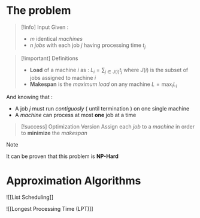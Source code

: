 # The problem

>[!info] Input
>Given :
>+ $m$ identical *machines* 
>+ $n$ *jobs* with each job $j$ having processing time $t_j$ 

>[!important] Definitions
> 
>+ **Load** of a machine $i$ as :
>	$L_i = \sum_{j \in J(i)}t_j$     where $J(i)$ is the subset of jobs assigned to machine $i$ 
>+ **Makespan** is the *maximum load* on any machine $L=\max_i L_i$ 

And knowing that :
+ A job $j$ must run *contiguosly* ( until termination ) on one single machine 
+ A *machine* can process at most **one** job at a time

>[!success] Optimization Version
>Assign each *job* to a *machine* in order to **minimize** the *makespan* 

>[!note] 
>It can be proven that this problem is **NP-Hard**

# Approximation Algorithms

![[List Scheduling]]

![[Longest Processing Time (LPT)]]